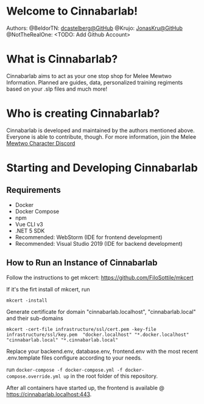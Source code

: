 # Welcome to Cinnabarlab!

Authors:
@BeldorTN: [dcastelberg@GitHub](https://github.com/dcastelberg)
@Krujo: [JonasKru@GitHub](https://github.com/JonasKru)
@NotTheRealOne: <TODO: Add Github Account>

# What is Cinnabarlab?

Cinnabarlab aims to act as your one stop shop for Melee Mewtwo Information. Planned are guides, data, personalized training regiments based on your .slp files and much more!

# Who is creating Cinnabarlab?

Cinnabarlab is developed and maintained by the authors mentioned above. Everyone is able to contribute, though. For more information, join the Melee [Mewtwo Character Discord](https://discord.gg/invite/5cS8eeT)

# Starting and Developing Cinnabarlab
## Requirements
 - Docker
 - Docker Compose
 - npm
 - Vue CLI v3
 - .NET 5 SDK
 - Recommended: WebStorm (IDE for frontend development)
 - Recommended: Visual Studio 2019 (IDE for backend development)

## How to Run an Instance of Cinnabarlab

Follow the instructions to get mkcert: https://github.com/FiloSottile/mkcert

If it's the firt install of mkcert, run

`mkcert -install`

Generate certificate for domain "cinnabarlab.localhost", "cinnabarlab.local" and their sub-domains

`mkcert -cert-file infrastructure/ssl/cert.pem -key-file infrastructure/ssl/key.pem 
"docker.localhost" "*.docker.localhost" "cinnabarlab.local" "*.cinnabarlab.local"`

Replace your backend.env, database.env, frontend.env with the most recent .env.template files configure according to your needs.

run `docker-compose -f docker-compose.yml -f docker-compose.override.yml up` in the root folder of this repository.

After all containers have started up, the frontend is available @ https://cinnabarlab.localhost:443.
